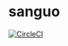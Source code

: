 # sanguo

[![CircleCI](https://circleci.com/gh/cbdyzj/sanguo.svg?style=svg)](https://circleci.com/gh/cbdyzj/sanguo)